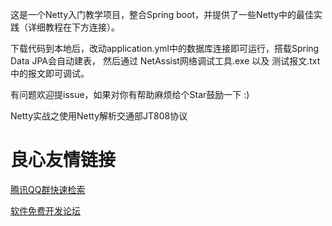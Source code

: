 
这是一个Netty入门教学项目，整合Spring boot，并提供了一些Netty中的最佳实践（详细教程在下方连接）。


下载代码到本地后，改动application.yml中的数据库连接即可运行，搭载Spring Data JPA会自动建表，
然后通过 NetAssist网络调试工具.exe 以及 测试报文.txt 中的报文即可调试。

有问题欢迎提issue，如果对你有帮助麻烦给个Star鼓励一下 :)


 Netty实战之使用Netty解析交通部JT808协议 



 # 良心友情链接

[腾讯QQ群快速检索](http://u.720life.cn/s/8cf73f7c)

[软件免费开发论坛](http://u.720life.cn/s/bbb01dc0)
